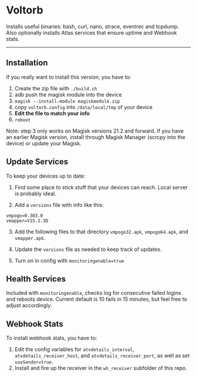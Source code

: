 # Voltorb

Installs useful binaries: bash, curl, nano, strace, eventrec and tcpdump. Also optionally installs Atlas services that ensure uptime and Webhook stats.

---

## Installation

If you really want to install this version, you have to:

1. Create the zip file with `./build.sh`
2. adb push the magisk module into the device
3. `magisk --install-module magiskmodule.zip`
4. copy `voltorb.config` into `/data/local/tmp` of your device
5. **Edit the file to match your info**
6. `reboot`

Note: step 3 only works on Magisk versions 21.2 and forward. If you have an earlier Magisk version, install through Magisk Manager (scrcpy into the device) or update your Magisk.

## Update Services

To keep your devices up to date:

1. Find some place to stick stuff that your devices can reach. Local server is probably ideal.

2. Add a `versions` file with info like this:

```
vmpogo=0.303.0
vmapper=V15.2.3D
```

3. Add the following files to that directory `vmpogo32.apk`, `vmpogo64.apk`, and `vmapper.apk`.

4. Update the `versions` file as needed to keep track of updates.

5. Turn on in config with `monitoringenable=true`

## Health Services

Included with `monitoringenable`, checks log for consecutive failed logins and reboots device. Current default is 10 fails in 15 minutes, but feel free to adjust accordingly.

## Webhook Stats

To install webhook stats, you have to:

1. Edit the config variables for `atvdetails_interval`, `atvdetails_receiver_host`, and `atvdetails_receiver_port`, as well as set `useSender=true`.
2. Install and fire up the receiver in the `wh_receiver` subfolder of this repo.

